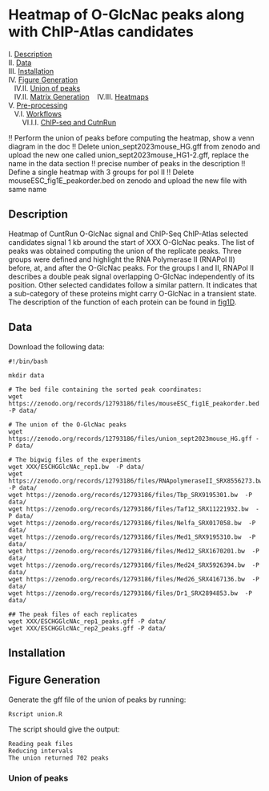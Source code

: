 # Heatmap of O-GlcNac peaks along with ChIP-Atlas candidates

I. [Description](#description)  
II. [Data](#data)  
III. [Installation](#installation)  
IV. [Figure Generation](#figure-generation)  
&nbsp;&nbsp; IV.II. [Union of peaks](#union-of-peaks)  
&nbsp;&nbsp; IV.II. [Matrix Generation](#matrix-generation)
&nbsp;&nbsp; IV.III. [Heatmaps](#heatmaps)  
V. [Pre-processing](#pre-processing)  
&nbsp;&nbsp; V.I. [Workflows](#workflows)  
&nbsp;&nbsp;&nbsp;&nbsp;&nbsp;&nbsp; VI.I.I. [ChIP-seq and CutnRun](#cutnrun)  


!! Perform the union of peaks before computing the heatmap, show a venn diagram in the doc
!! Delete union_sept2023mouse_HG.gff from zenodo and upload the new one called union_sept2023mouse_HG1-2.gff, replace the name in the data section
!! precise number of peaks in the description
!! Define a single heatmap with 3 groups for pol II
!! Delete mouseESC_fig1E_peakorder.bed on zenodo and upload the new file with same name

## Description

Heatmap of CuntRun O-GlcNac signal and ChIP-Seq ChIP-Atlas selected candidates signal 1 kb around the start of XXX O-GlcNac peaks. The list of peaks was obtained computing the union of the replicate peaks. Three groups were defined and highlight the RNA Polymerase II (RNAPol II) before, at, and after the O-GlcNac peaks. For the groups I and II, RNAPol II describes a double peak signal overlapping O-GlcNac independently of its position. Other selected candidates follow a similar pattern. It indicates that a sub-category of these proteins might carry O-GlcNac in a transient state. The description of the function of each protein can be found in [fig1D](../D/README.md).

## Data

Download the following data:

```
#!/bin/bash

mkdir data

# The bed file containing the sorted peak coordinates:
wget https://zenodo.org/records/12793186/files/mouseESC_fig1E_peakorder.bed -P data/

# The union of the O-GlcNac peaks
wget https://zenodo.org/records/12793186/files/union_sept2023mouse_HG.gff -P data/

# The bigwig files of the experiments
wget XXX/ESCHGGlcNAc_rep1.bw  -P data/
wget https://zenodo.org/records/12793186/files/RNApolymeraseII_SRX8556273.bw  -P data/
wget https://zenodo.org/records/12793186/files/Tbp_SRX9195301.bw  -P data/
wget https://zenodo.org/records/12793186/files/Taf12_SRX11221932.bw  -P data/
wget https://zenodo.org/records/12793186/files/Nelfa_SRX017058.bw  -P data/
wget https://zenodo.org/records/12793186/files/Med1_SRX9195310.bw  -P data/
wget https://zenodo.org/records/12793186/files/Med12_SRX1670201.bw  -P data/
wget https://zenodo.org/records/12793186/files/Med24_SRX5926394.bw  -P data/
wget https://zenodo.org/records/12793186/files/Med26_SRX4167136.bw  -P data/
wget https://zenodo.org/records/12793186/files/Dr1_SRX2894853.bw  -P data/

## The peak files of each replicates
wget XXX/ESCHGGlcNAc_rep1_peaks.gff -P data/
wget XXX/ESCHGGlcNAc_rep2_peaks.gff -P data/
```

## Installation

## Figure Generation

Generate the gff file of the union of peaks by running:

```
Rscript union.R
```

The script should give the output:

```
Reading peak files
Reducing intervals
The union returned 702 peaks
```

### Union of peaks

